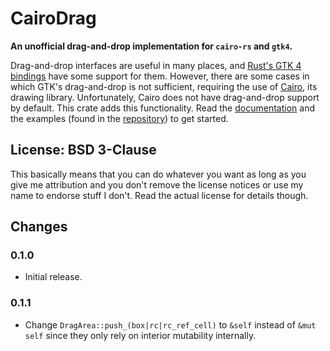 # CairoDrag
**An unofficial drag-and-drop implementation for `cairo-rs` and `gtk4`.**

Drag-and-drop interfaces are useful in many places, and [Rust's GTK 4 bindings](https://crates.io/crates/gtk4) have some support for them. However, there are some cases in which GTK's drag-and-drop is not sufficient, requiring the use of [Cairo](https://crates.io/crates/cairo-rs), its drawing library. Unfortunately, Cairo does not have drag-and-drop support by default. This crate adds this functionality.
Read the [documentation](https://docs.rs/cairodrag) and the examples (found in the [repository](https://github.com/UxuginPython/cairodrag)) to get started.

## License: BSD 3-Clause
This basically means that you can do whatever you want as long as you give me attribution and you don't remove the license notices or use my name to endorse stuff I don't. Read the actual license for details though.

## Changes
### 0.1.0
- Initial release.
### 0.1.1
- Change `DragArea::push_(box|rc|rc_ref_cell)` to `&self` instead of `&mut self` since they only rely on interior mutability internally.
